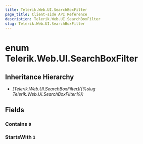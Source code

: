 ```yaml
---
title: Telerik.Web.UI.SearchBoxFilter
page_title: Client-side API Reference
description: Telerik.Web.UI.SearchBoxFilter
slug: Telerik.Web.UI.SearchBoxFilter
---
```


# enum Telerik.Web.UI.SearchBoxFilter

## Inheritance Hierarchy

* *[Telerik.Web.UI.SearchBoxFilter]({%slug Telerik.Web.UI.SearchBoxFilter%})*

## Fields

### Contains `0`

### StartsWith `1`


